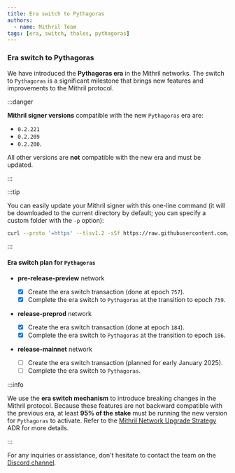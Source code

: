```yaml
---
title: Era switch to Pythagoras
authors:
  - name: Mithril Team
tags: [era, switch, thales, pythagoras]
---
```


### Era switch to Pythagoras

We have introduced the **Pythagoras era** in the Mithril networks. The switch to `Pythagoras` is a significant milestone that brings new features and improvements to the Mithril protocol.

:::danger

**Mithril signer versions** compatible with the new `Pythagoras` era are:

- `0.2.221`
- `0.2.209`
- `0.2.200`.

All other versions are **not** compatible with the new era and must be updated.

:::

:::tip

You can easily update your Mithril signer with this one-line command (it will be downloaded to the current directory by default; you can specify a custom folder with the `-p` option):

```bash
curl --proto '=https' --tlsv1.2 -sSf https://raw.githubusercontent.com/input-output-hk/mithril/refs/heads/main/mithril-install.sh | sh -s -- -c mithril-signer -d latest -p $(pwd)
```

:::

#### Era switch plan for `Pythagoras`

- **pre-release-preview** network

  - [x] Create the era switch transaction (done at epoch `757`).
  - [x] Complete the era switch to `Pythagoras` at the transition to epoch `759`.

- **release-preprod** network

  - [x] Create the era switch transaction (done at epoch `184`).
  - [x] Complete the era switch to `Pythagoras` at the transition to epoch `186`.

- **release-mainnet** network
  - [ ] Create the era switch transaction (planned for early January 2025).
  - [ ] Complete the era switch to `Pythagoras`.

:::info

We use the **era switch mechanism** to introduce breaking changes in the Mithril protocol. Because these features are not backward compatible with the previous era, at least **95% of the stake** must be running the new version for `Pythagoras` to activate. Refer to the [Mithril Network Upgrade Strategy](https://mithril.network/doc/adr/4) ADR for more details.

:::

For any inquiries or assistance, don't hesitate to contact the team on the [Discord channel](https://discord.gg/5kaErDKDRq).
